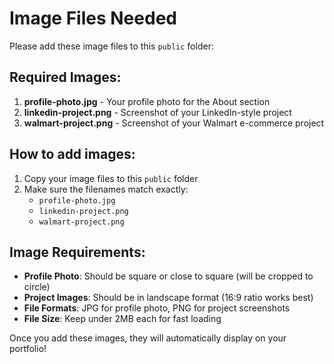 # Image Files Needed

Please add these image files to this `public` folder:

## Required Images:

1. **profile-photo.jpg** - Your profile photo for the About section
2. **linkedin-project.png** - Screenshot of your LinkedIn-style project
3. **walmart-project.png** - Screenshot of your Walmart e-commerce project

## How to add images:

1. Copy your image files to this `public` folder
2. Make sure the filenames match exactly:
   - `profile-photo.jpg`
   - `linkedin-project.png` 
   - `walmart-project.png`

## Image Requirements:

- **Profile Photo**: Should be square or close to square (will be cropped to circle)
- **Project Images**: Should be in landscape format (16:9 ratio works best)
- **File Formats**: JPG for profile photo, PNG for project screenshots
- **File Size**: Keep under 2MB each for fast loading

Once you add these images, they will automatically display on your portfolio!

